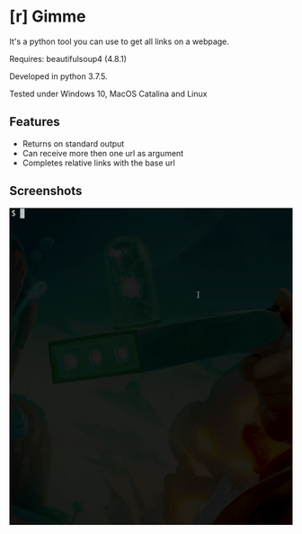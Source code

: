 # [r] Gimme

It's a python tool you can use to get all links on a webpage.

Requires: beautifulsoup4 (4.8.1)

Developed in python 3.7.5.

Tested under Windows 10, MacOS Catalina and Linux

## Features
- Returns on standard output
- Can receive more then one url as argument
- Completes relative links with the base url

## Screenshots
![Demo](img/demo.gif)

